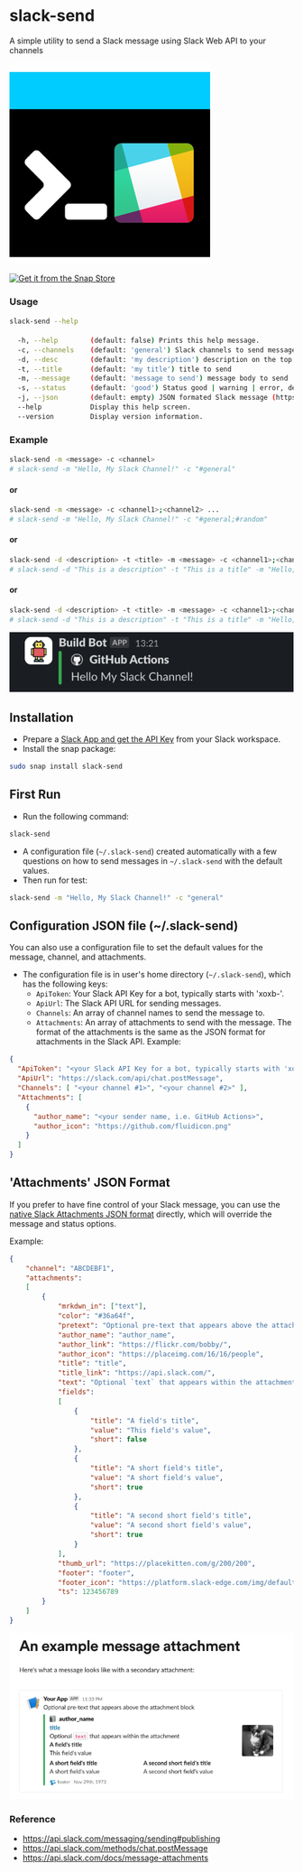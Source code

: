 # slack-send
A simple utility to send a Slack message using Slack Web API to your channels

![slack-send](https://github.com/cavecafe/slack-send/blob/main/slack-send.png?raw=true)

[![Get it from the Snap Store](https://snapcraft.io/static/images/badges/en/snap-store-white.svg)](https://snapcraft.io/slack-send)

### Usage

```bash
slack-send --help

  -h, --help        (default: false) Prints this help message.
  -c, --channels    (default: 'general') Slack channels to send message, separated by ';', default is empty, which means use the channels in the configuration file.
  -d, --desc        (default: 'my description') description on the top of the message
  -t, --title       (default: 'my title') title to send
  -m, --message     (default: 'message to send') message body to send
  -s, --status      (default: 'good') Status good | warning | error, default is good
  -j, --json        (default: empty) JSON formated Slack message (https://api.slack.com/reference/messaging/attachments), it overrides the message and status options, if those values exist on JSON.
  --help            Display this help screen.
  --version         Display version information.
```

### Example
```bash
slack-send -m <message> -c <channel>
# slack-send -m "Hello, My Slack Channel!" -c "#general"
```

#### or
```bash
slack-send -m <message> -c <channel1>;<channel2> ...
# slack-send -m "Hello, My Slack Channel!" -c "#general;#random"
```

#### or
```bash
slack-send -d <description> -t <title> -m <message> -c <channel1>;<channel2> ...
# slack-send -d "This is a description" -t "This is a title" -m "Hello, My Slack Channel!" -c "#general;#random"
```

#### or
```bash
slack-send -d <description> -t <title> -m <message> -c <channel1>;<channel2> ... -j <json_string>
# slack-send -d "This is a description" -t "This is a title" -m "Hello, My Slack Channel!" -c "#general;#random" -j "{\"color\":\"#36a64f\",\"pretext\":\"Optional pre-text that appears above the attachment block\",\"author_name\":\"author_name\",\"author_link\":\"https://flickr.com/bobby/\",\"author_icon\":\"https://placeimg.com/16/16/people\",\"title\":\"title\",\"title_link\":\"https://api.slack.com/\",\"text\":\"Optional `text` that appears within the attachment\",\"fields\":[{\"title\":\"A field's title\",\"value\":\"This field's value\",\"short\":false},{\"title\":\"A short field's title\",\"value\":\"A short field's value\",\"short\":true},{\"title\":\"A second short field's title\",\"value\":\"A second short field's value\",\"short\":true}],\"thumb_url\":\"https://placekitten.com/g/200/200\",\"footer\":\"footer\",\"footer_icon\":\"https://platform.slack-edge.com/img/default_application_icon.png\",\"ts\":123456789}"
```

![Message with JSON payload](images/message.png)

## Installation
- Prepare a [Slack App and get the API Key](https://api.slack.com/messaging/sending) from your Slack workspace.
- Install the snap package:
```bash
sudo snap install slack-send
```

## First Run 
- Run the following command:
```bash
slack-send
```
- A configuration file (`~/.slack-send`) created automatically with a few questions on how to send messages
in `~/.slack-send` with the default values.
- Then run for test:
```bash
slack-send -m "Hello, My Slack Channel!" -c "general"
```

## Configuration JSON file (~/.slack-send)
You can also use a configuration file to set the default values for the message, channel, and attachments.
- The configuration file is in user's home directory (`~/.slack-send`), which has the following keys:
  - `ApiToken`: Your Slack API Key for a bot, typically starts with 'xoxb-'.
  - `ApiUrl`: The Slack API URL for sending messages.
  - `Channels`: An array of channel names to send the message to.
  - `Attachments`: An array of attachments to send with the message. The format of the attachments is the same as the JSON format for attachments in the Slack API.
Example:
```json
{
  "ApiToken": "<your Slack API Key for a bot, typically starts with 'xoxb-'>", 
  "ApiUrl": "https://slack.com/api/chat.postMessage",
  "Channels": [ "<your channel #1>", "<your channel #2>" ],
  "Attachments": [
    {
      "author_name": "<your sender name, i.e. GitHub Actions>",
      "author_icon": "https://github.com/fluidicon.png"
    }
  ]
}
```

## 'Attachments' JSON Format
If you prefer to have fine control of your Slack message, you can use the [native Slack Attachments JSON format](https://api.slack.com/reference/messaging/attachments) directly, which will override 
the message and status options.

Example:
```json
{
    "channel": "ABCDEBF1",
    "attachments": 
    [
        {
            "mrkdwn_in": ["text"],
            "color": "#36a64f",
            "pretext": "Optional pre-text that appears above the attachment block",
            "author_name": "author_name",
            "author_link": "https://flickr.com/bobby/",
            "author_icon": "https://placeimg.com/16/16/people",
            "title": "title",
            "title_link": "https://api.slack.com/",
            "text": "Optional `text` that appears within the attachment",
            "fields": 
            [
                {
                    "title": "A field's title",
                    "value": "This field's value",
                    "short": false
                },
                {
                    "title": "A short field's title",
                    "value": "A short field's value",
                    "short": true
                },
                {
                    "title": "A second short field's title",
                    "value": "A second short field's value",
                    "short": true
                }
            ],
            "thumb_url": "https://placekitten.com/g/200/200",
            "footer": "footer",
            "footer_icon": "https://platform.slack-edge.com/img/default_application_icon.png",
            "ts": 123456789
        }
    ]
}
```

![Reference to Slack Web API](images/slack-api.png)

### Reference
- https://api.slack.com/messaging/sending#publishing
- https://api.slack.com/methods/chat.postMessage
- https://api.slack.com/docs/message-attachments
